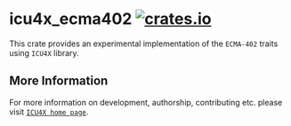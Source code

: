 # icu4x_ecma402 [![crates.io](https://img.shields.io/crates/v/icu4x_ecma402)](https://crates.io/crates/icu4x_ecma402)

This crate provides an experimental implementation of the `ECMA-402` traits using `ICU4X` library.

## More Information

For more information on development, authorship, contributing etc. please visit [`ICU4X home page`](https://github.com/unicode-org/icu4x).
